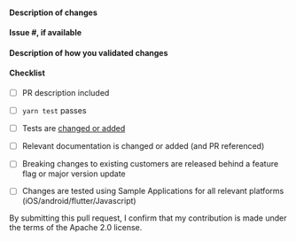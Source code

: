 <!--
Please make sure to read the Pull Request Guidelines:
https://github.com/aws-amplify/amplify-codegen/blob/master/CONTRIBUTING.md#pull-requests
-->


#### Description of changes
<!--
Thank you for your Pull Request! Please provide a description above and review
the requirements below.
-->


#### Issue #, if available
<!-- Also, please reference any associated PRs for documentation updates. -->



#### Description of how you validated changes



#### Checklist
<!-- Remove items that do not apply. For completed items, change [ ] to [x]. -->

- [ ] PR description included
- [ ] `yarn test` passes
- [ ] Tests are [changed or added](https://github.com/aws-amplify/amplify-codegen/blob/master/CONTRIBUTING.md#tests)
- [ ] Relevant documentation is changed or added (and PR referenced)
- [ ] Breaking changes to existing customers are released behind a feature flag or major version update
- [ ] Changes are tested using Sample Applications for all relevant platforms (iOS/android/flutter/Javascript)


By submitting this pull request, I confirm that my contribution is made under the terms of the Apache 2.0 license.